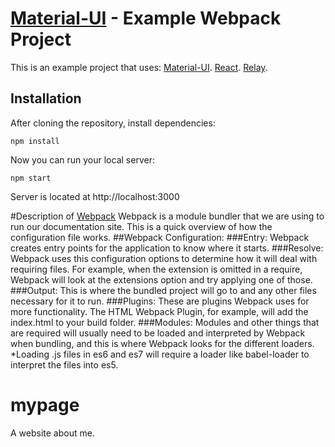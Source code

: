 # [Material-UI](http://callemall.github.io/material-ui/) - Example Webpack Project

This is an example project that uses:
  [Material-UI](http://callemall.github.io/material-ui/).
  [React]().
  [Relay]().

## Installation
After cloning the repository, install dependencies:
```
npm install
```

Now you can run your local server:
```
npm start
```
Server is located at http://localhost:3000

#Description of [Webpack](http://webpack.github.io/docs/)
Webpack is a module bundler that we are using to run our documentation site. This is a quick overview of how the configuration file works.
##Webpack Configuration:
###Entry:
Webpack creates entry points for the application to know where it starts.
###Resolve:
Webpack uses this configuration options to determine how it will deal with requiring files. For example, when the extension is omitted in a require, Webpack will look at the extensions option and try applying one of those.
###Output:
This is where the bundled project will go to and any other files necessary for it to run.
###Plugins:
These are plugins Webpack uses for more functionality. The HTML Webpack Plugin, for example, will add the index.html to your build folder.
###Modules:
Modules and other things that are required will usually need to be loaded and interpreted by Webpack when bundling, and this is where Webpack looks for the different loaders.
*Loading .js files in es6 and es7 will require a loader like babel-loader to interpret the files into es5.
# mypage
A website about me.
